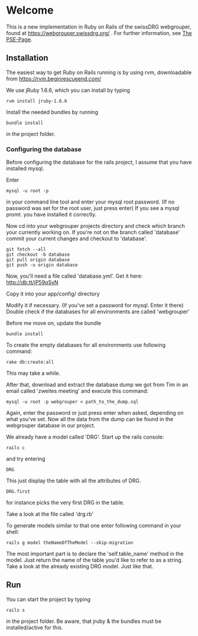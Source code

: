 # Welcome

This is a new implementation in Ruby on Rails of the swissDRG webgrouper, 
found at https://webgrouper.swissdrg.org/ . For further information, see [The PSE-Page](http://pym.unibe.ch/pse/wiki/doku.php?id=pse1:home).

## Installation

The easiest way to get Ruby on Rails running is by using rvm, downloadable from https://rvm.beginrescueend.com/

We use jRuby 1.6.6, which you can install by typing

	rvm install jruby-1.6.6
	
Install the needed bundles by running

	bundle install
	
in the project folder.

### Configuring the database

Before configuring the database for the rails project, I assume that you have installed mysql.

Enter
	
	mysql -u root -p

in your command line tool and enter your mysql root password. (If no password was set for the root user, just press enter)
If you see a mysql promt. you have installed it correctly.

Now cd into your webgrouper projects directory and check which branch your currently working on. If you're not on the 
branch called 'database' commit your current changes and checkout to 'database'.

	git fetch --all
	git checkout -b database
	git pull origin database
	git push -u origin database

Now, you'll need a file called 'database.yml'. Get it here: http://db.tt/jP59qSvN

Copy it into your app/config/ directory

Modify it if necessary. (If you've set a password for mysql. Enter it there)
Double check if the databases for all environments are called 'webgrouper'

Before me move on, update the bundle

	bundle install

To create the empty databases for all environments use following command:

	rake db:create:all

This may take a while.

After that, download and extract the database dump we got from Tim in an email called 'zweites meeting' and execute this command:

	mysql -u root -p webgrouper < path_to_the_dump.sql

Again, enter the password or just press enter when asked, depending on what you've set.
Now all the data from the dump can be found in the webgrouper database in our project.

We already have a model called 'DRG'. Start up the rails console:
	
	rails c

and try entering

	DRG

This just display the table with all the attributes of DRG.

	DRG.first

for instance picks the very first DRG in the table.

	
Take a look at the file called 'drg.rb'

To generate models similar to that one enter following command in your shell:

	rails g model theNameOfTheModel --skip-migration

The most important part is to declare the 'self.table_name' method in the model. Just return the name
of the table you'd like to refer to as a string. Take a look at the already existing DRG model. Just like that.

	
## Run

You can start the project by typing
	
	rails s

in the project folder. Be aware, that jruby & the bundles must be installed/active for this.
